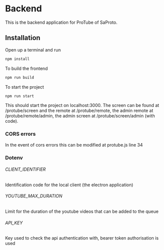 # Backend
This is the backend application for ProTube of SaProto.

## Installation
Open up a terminal and run 
```sh
npm install
```
To build the frontend
```sh
npm run build
```
To start the project
```sh
npm run start
```
This should start the project on localhost:3000. The screen can be found at /protube/screen and the remote at /protube/remote, the admin remote at /protube/remote/admin, the admin screen at /protube/screen/admin (with code).

### CORS errors
In the event of cors errors this can be modified at protube.js line 34

### Dotenv
###### CLIENT_IDENTIFIER
Identification code for the local client (the electron application)
###### YOUTUBE_MAX_DURATION
Limit for the duration of the youtube videos that can be added to the queue
###### API_KEY
Key used to check the api authentication with, bearer token authorisation is used

